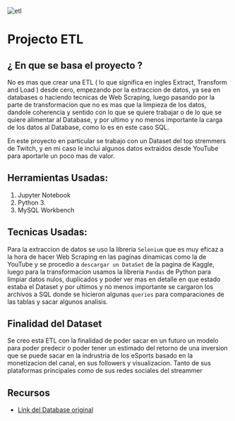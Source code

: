 ![etl](https://user-images.githubusercontent.com/119512414/218373644-53a1aff9-4210-4726-b1d6-0116be0c2e77.jpeg)

# Projecto ETL

## ¿ En que se basa el proyecto ?

No es mas que crear una ETL ( lo que significa en ingles Extract, Transform and Load ) desde cero, empezando por la extraccion de datos, ya sea en databases o haciendo tecnicas de Web Scraping, luego pasando por la parte de transformacion que no es mas que la limpieza de los datos, dandole coherencia y sentido con lo que se quiere trabajar o de lo que se quiere alimentar al Database, y por ultimo y no menos importante la carga de los datos al Database, como lo es en este caso SQL.

En este proyecto en particular se trabajo con un Dataset del top stremmers de Twitch, y en mi caso le inclui algunos datos extraidos desde YouTube para aportarle un poco mas de valor.

## Herramientas Usadas:

1. Jupyter Notebook
1. Python 3.
1. MySQL Workbench

## Tecnicas Usadas: 

Para la extraccion de datos se uso la libreria `Selenium` que es muy eficaz a la hora de hacer Web Scraping en las paginas dinamicas como la  de YouTube y se procedio a `descargar un DataSet` de la pagina de Kaggle, luego para la transformacion usamos la libreria `Pandas` de Python para limpiar datos nulos, duplicados y poder ver mas en detalle en que estado estaba el Dataset y por ultimos y no menos importante se cargaron los archivos a SQL donde se hicieron algunas `queries` para comparaciones de las tablas y sacar algunos analisis.

## Finalidad del Dataset

Se creo esta ETL con la finalidad de poder sacar en un futuro un modelo para poder predecir o poder tener un estimado del retorno de una inversion que se puede sacar en la indrustria de los eSports basado en la monetizacion del canal, en sus followers y visualizacion. Tanto de sus plataformas principales como de sus redes sociales del streammer

## Recursos


- [Link del Database original](https://www.kaggle.com/datasets/thedevastator/twitch-streamers-comparing-top-streamers-across)




